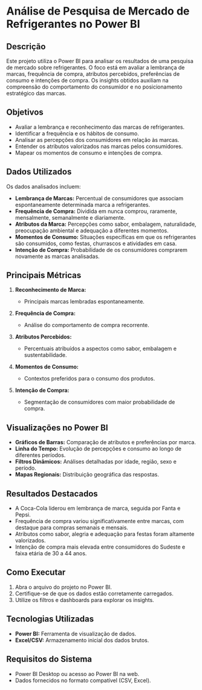 # Análise de Pesquisa de Mercado de Refrigerantes no Power BI

## Descrição
Este projeto utiliza o Power BI para analisar os resultados de uma pesquisa de mercado sobre refrigerantes. O foco está em avaliar a lembrança de marcas, frequência de compra, atributos percebidos, preferências de consumo e intenções de compra. Os insights obtidos auxiliam na compreensão do comportamento do consumidor e no posicionamento estratégico das marcas.

## Objetivos
- Avaliar a lembrança e reconhecimento das marcas de refrigerantes.
- Identificar a frequência e os hábitos de consumo.
- Analisar as percepções dos consumidores em relação às marcas.
- Entender os atributos valorizados nas marcas pelos consumidores.
- Mapear os momentos de consumo e intenções de compra.

## Dados Utilizados
Os dados analisados incluem:
- **Lembrança de Marcas:** Percentual de consumidores que associam espontaneamente determinada marca a refrigerantes.
- **Frequência de Compra:** Dividida em nunca comprou, raramente, mensalmente, semanalmente e diariamente.
- **Atributos da Marca:** Percepções como sabor, embalagem, naturalidade, preocupação ambiental e adequação a diferentes momentos.
- **Momentos de Consumo:** Situações específicas em que os refrigerantes são consumidos, como festas, churrascos e atividades em casa.
- **Intenção de Compra:** Probabilidade de os consumidores comprarem novamente as marcas analisadas.

## Principais Métricas
1. **Reconhecimento de Marca:**
   - Principais marcas lembradas espontaneamente.

2. **Frequência de Compra:**
   - Análise do comportamento de compra recorrente.

3. **Atributos Percebidos:**
   - Percentuais atribuídos a aspectos como sabor, embalagem e sustentabilidade.

4. **Momentos de Consumo:**
   - Contextos preferidos para o consumo dos produtos.

5. **Intenção de Compra:**
   - Segmentação de consumidores com maior probabilidade de compra.

## Visualizações no Power BI
- **Gráficos de Barras:** Comparação de atributos e preferências por marca.
- **Linha do Tempo:** Evolução de percepções e consumo ao longo de diferentes períodos.
- **Filtros Dinâmicos:** Análises detalhadas por idade, região, sexo e período.
- **Mapas Regionais:** Distribuição geográfica das respostas.

## Resultados Destacados
- A Coca-Cola liderou em lembrança de marca, seguida por Fanta e Pepsi.
- Frequência de compra variou significativamente entre marcas, com destaque para compras semanais e mensais.
- Atributos como sabor, alegria e adequação para festas foram altamente valorizados.
- Intenção de compra mais elevada entre consumidores do Sudeste e faixa etária de 30 a 44 anos.

## Como Executar
1. Abra o arquivo do projeto no Power BI.
2. Certifique-se de que os dados estão corretamente carregados.
3. Utilize os filtros e dashboards para explorar os insights.

## Tecnologias Utilizadas
- **Power BI:** Ferramenta de visualização de dados.
- **Excel/CSV:** Armazenamento inicial dos dados brutos.

## Requisitos do Sistema
- Power BI Desktop ou acesso ao Power BI na web.
- Dados fornecidos no formato compatível (CSV, Excel).


